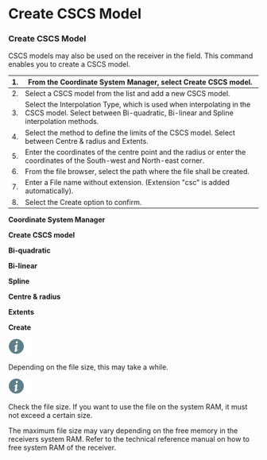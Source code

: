 # Create CSCS Model

### Create CSCS Model

CSCS models may also be used on the receiver in the field. This command enables you to create a CSCS model.

| 1. | From the Coordinate System Manager, select Create CSCS model. |
| --- | --- |
| 2. | Select a CSCS model from the list and add a new CSCS model. |
| 3. | Select the Interpolation Type, which is used when interpolating in the CSCS model. Select between Bi-quadratic, Bi-linear and Spline interpolation methods. |
| 4. | Select the method to define the limits of the CSCS model. Select between Centre & radius and Extents. |
| 5. | Enter the coordinates of the centre point and the radius or enter the coordinates of the South-west and North-east corner. |
| 6. | From the file browser, select the path where the file shall be created. |
| 7. | Enter a File name without extension. (Extension "csc" is added automatically). |
| 8. | Select the Create option to confirm. |

**Coordinate System Manager**

**Create CSCS model**

**Bi-quadratic**

**Bi-linear**

**Spline**

**Centre & radius**

**Extents**

**Create**

![Image](./data/icons/note.gif)

Depending on the file size, this may take a while.

![Image](./data/icons/note.gif)

Check the file size. If you want to use the file on the system RAM, it must not exceed a certain size.

The maximum file size may vary depending on the free memory in the receivers system RAM. Refer to the technical reference manual on how to free system RAM of the receiver.

